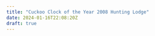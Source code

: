 ```yaml
---
title: "Cuckoo Clock of the Year 2008 Hunting Lodge"
date: 2024-01-16T22:08:20Z
draft: true
---
```


